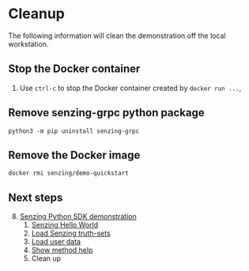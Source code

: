 # Cleanup

The following information will clean the demonstration off the local workstation.

## Stop the Docker container

1. Use `ctrl-c` to stop the Docker container created by `docker run ...`,

## Remove senzing-grpc python package

```console
python3 -m pip uninstall senzing-grpc

```

## Remove the Docker image

```console
docker rmi senzing/demo-quickstart
```

## Next steps

8. [Senzing Python SDK demonstration]
    1. [Senzing Hello World]
    1. [Load Senzing truth-sets]
    1. [Load user data]
    1. [Show method help]
    1. Clean up

[Load Senzing truth-sets]: load-senzing-truthsets.md
[Load user data]: load-user-data.md
[Senzing Hello World]: senzing-hello-world.md
[Senzing Python SDK demonstration]: senzing-python-sdk-demonstration.md
[Show method help]: show-method-help.md
